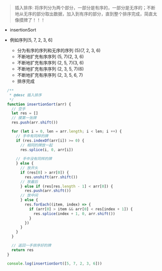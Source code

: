 > 插入排序: 将序列分为两个部分，一部分是有序的，一部分是无序的；不断地从无序的部分取出数据，加入到有序的部分，直到整个排序完成，简直太像摸牌了！！！

- insertionSort

- 例如序列[5, 7, 2, 3, 6]

  - 分为有序的序列和无序的序列 (5)(7, 2, 3, 6)
  - 不断地扩充有序序列 (5, 7)(2, 3, 6)
  - 不断地扩充有序序列 (2, 5, 7)(3, 6)
  - 不断地扩充有序序列 (2, 3, 5, 7)(6)
  - 不断地扩充有序序列 (2, 3, 5, 6, 7)
  - 排序完成

```js
  /**
   * @desc 插入排序
   */
  function insertionSort(arr) {
    // 空手
    let res = []
    // 摸第一张牌
    res.push(arr.shift())  

    for (let i = 0, len = arr.length; i < len; i ++) {
      // 手中有同样的牌
      if (res.indexOf(arr[i]) >= 0) {
        // 相同的牌放一起
        res.splice(i, 0, arr[i])
      
      // 手中没有同样的牌
      } else {
        // 放开头
        if (res[0] > arr[0]) {
          res.unshift(arr.shift())
        // 放最后
        } else if (res[res.length - 1] < arr[0]) {
          res.push(arr.shift())
        // 放中间
        } else {
          res.forEach((item, index) => {
            if (arr[0] > item && arr[0] < res[index + 1]) {
              res.splice(index + 1, 0, arr.shift())
            }          
          })
        }
      }
    }

    // 返回一手排序好的牌
    return res
  }

  console.log(insertionSort([5, 7, 2, 3, 6]))
```